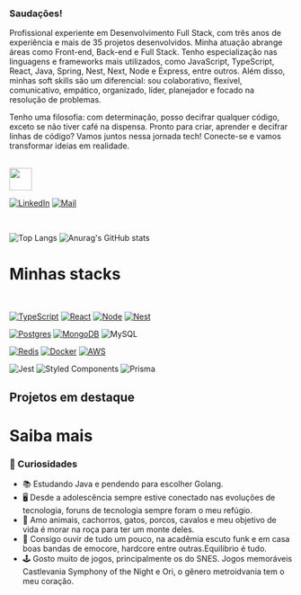 ### Saudações!

Profissional experiente em Desenvolvimento Full Stack, com três anos de experiência e mais de 35 projetos desenvolvidos. Minha atuação abrange áreas como Front-end, Back-end e Full Stack.
Tenho especialização nas linguagens e frameworks mais utilizados, como JavaScript, TypeScript, React, Java, Spring, Nest, Next, Node e Express, entre outros.
Além disso, minhas soft skills são um diferencial: sou colaborativo, flexível, comunicativo, empático, organizado, líder, planejador e focado na resolução de problemas.

Tenho uma filosofia: com determinação, posso decifrar qualquer código, exceto se não tiver café na dispensa.
Pronto para criar, aprender e decifrar linhas de código? Vamos juntos nessa jornada tech! Conecte-se e vamos transformar ideias em realidade.

<br>
<a href="#saiba-mais">
<img height="40px" src="https://img.shields.io/badge/->saiba_mais<-141321?style=for-the-badge&logo=aseprite&logoColor=F7408A&color:FFF"/>
</a>

</p>

[![LinkedIn](https://img.shields.io/badge/-LinkedIn-141321?style=for-the-badge&logo=linkedin&logoColor=F7408A&color:FFF)](https://www.linkedin.com/in/brandon-neves/)
[![Mail](https://img.shields.io/badge/-Mail_me-141321?style=for-the-badge&logo=gmail&logoColor=F7408A&color:FFF)](mailto:dev.brandon.neves@gmail.com)

<br>

![Top Langs](https://github-readme-stats.vercel.app/api/top-langs/?username=brandon-neves&theme=radical&layout=compact&border_radius=15)
![Anurag's GitHub stats](https://github-readme-stats.vercel.app/api?username=brandon-neves&show_icons=true&theme=radical&layout=compact&border_radius=15&include_all_commits=true)

# Minhas stacks
<br>

[![TypeScript](https://img.shields.io/badge/-TypeScript-007ACC?style=for-the-badge&logo=typescript&logoColor=white)](https://www.typescriptlang.org)
[![React](https://img.shields.io/badge/React-20232A?style=for-the-badge&logo=react&logoColor=61DAFB)](https://react.dev)
[![Node](https://img.shields.io/badge/-Node.js-43853d?style=for-the-badge&logo=nodedotjs&logoColor=white)](https://nodejs.org)
[![Nest](https://img.shields.io/badge/-Nest.js-EA2845?style=for-the-badge&logo=nestjs&logoColor=white)](https://nestjs.com)

[![Postgres](https://img.shields.io/badge/-PostgreSQL-31648c?style=for-the-badge&logo=postgresql&logoColor=white)](https://www.postgresql.org)
[![MongoDB](https://img.shields.io/badge/-MongoDB-00d65c?style=for-the-badge&logo=mongodb&logoColor=white)](https://www.mongodb.com)
![MySQL](https://img.shields.io/badge/mysql-%2300f.svg?style=for-the-badge&logo=mysql&logoColor=white)

[![Redis](https://img.shields.io/badge/redis-%23DD0031.svg?style=for-the-badge&logo=redis&logoColor=white)](https://redis.io)
[![Docker](https://img.shields.io/badge/Docker-2CA5E0?style=for-the-badge&logo=docker&logoColor=white)](https://www.docker.com)
[![AWS](https://img.shields.io/badge/Amazon_AWS-FF9900?style=for-the-badge&logo=amazonaws&logoColor=white)](https://aws.amazon.com)

![Jest](https://img.shields.io/badge/-jest-%23C21325?style=for-the-badge&logo=jest&logoColor=white)
![Styled Components](https://img.shields.io/badge/styled--components-DB7093?style=for-the-badge&logo=styled-components&logoColor=white)
![Prisma](https://img.shields.io/badge/Prisma-3982CE?style=for-the-badge&logo=Prisma&logoColor=white)

## Projetos em destaque


# Saiba mais

### :pushpin: Curiosidades
- 📚 Estudando Java e pendendo para escolher Golang.
- 🖥️ Desde a adolescência sempre estive conectado nas evoluções de tecnologia, foruns de tecnologia sempre foram o meu refúgio.
- 💖 Amo animais, cachorros, gatos, porcos, cavalos e meu objetivo de vida é morar na roça para ter um monte deles.
- 🎵 Consigo ouvir de tudo um pouco, na acadêmia escuto funk e em casa boas bandas de emocore, hardcore entre outras.Equilibrio é tudo.
- 🕹️ Gosto muito de jogos, principalmente os do SNES. Jogos memoráveis Castlevania Symphony of the Night e Ori, o gênero metroidvania tem o meu coração.


<!--
**Brandon-Neves/brandon-neves** is a ✨ _special_ ✨ repository because its `README.md` (this file) appears on your GitHub profile.

Here are some ideas to get you started:

- 🔭 I’m currently working on ...
- 🌱 I’m currently learning ...
- 👯 I’m looking to collaborate on ...
- 🤔 I’m looking for help with ...
- 💬 Ask me about ...
- 📫 How to reach me: ...
- 😄 Pronouns: ...
- ⚡ Fun fact: ...
-->
